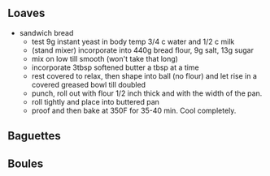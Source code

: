 ## Loaves
- sandwich bread
    - test 9g instant yeast in body temp 3/4 c water and 1/2 c milk
    - (stand mixer) incorporate into 440g bread flour, 9g salt, 13g sugar
    - mix on low till smooth (won't take that long)
    - incorporate 3tbsp softened butter a tbsp at a time
    - rest covered to relax, then shape into ball (no flour) and let rise in a covered greased bowl till doubled
    - punch, roll out with flour 1/2 inch thick and with the width of the pan.
    - roll tightly and place into buttered pan
    - proof and then bake at 350F for 35-40 min. Cool completely.

## Baguettes

## Boules

